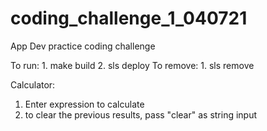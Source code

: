 # coding_challenge_1_040721
App Dev practice coding challenge

To run:
    1. make build
    2. sls deploy
To remove:
    1. sls remove

Calculator:
1. Enter expression to calculate 
2. to clear the previous results, pass "clear" as string input